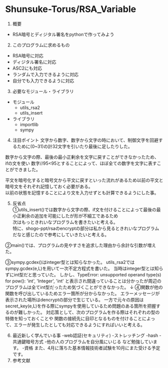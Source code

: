 # Shunsuke-Torus/RSA_Variable

1. 概要  
  - RSA暗号とディジタル署名をpythonで作ってみよう  

2. このプログラムに求めるもの      
  - RSA暗号に対応  
  - ディジタル署名に対応  
  - ASC2にも対応  
  - ランダムで入力できるように対応   
  - 自分でも入力できるように対応   

3. 必要なモジュール・ライブラリ   
  - モジュール  
    - utils_rsa2  
    - utils_insert  
  - ライブラリ  
    - importlib  
    - sympy  
    
4. 注目ポイント
  文字から数字、数字から文字の時において、制御文字を回避するために(0~31)の計32文字を引いたり最後に足したりした。  

  数字から文字の際、最後の最小正剰余を文字に戻すことができなかったため、  
  ifの文を使い 数字//95<95とすることによって、ほぼ全ての数字を文字に表すことができました。  

  平文を暗号化すると暗号文から平文に戻すといった流れがあるため以前の平文と暗号文をそれぞれ記憶しておく必要がある。  
  以前の状態を記憶することにより文を入力せずとも計算できるようにした事。  

5. 反省点  
  ➀utils_insert()では数字から文字の際、if文を付けることによって最後の最小正剰余の追加を可能にしたが形が不細工であるため  
  次はもっときれいなプログラムを書きたいと考える。  
  特に、shogo-ppt/rsaのencryptの部分は私から見るときれいなプログラムだなと感じたので参考にしていきたいと考える。  

  ➁main()では、プログラムの見やすさを追求した理由から余計な引数が増えた。  
  
  ➂sympy.gcdex()はinteger型とは知らなかった。
    utils_rsa2ではsympy.gcdex(e,L)を用いて一次不定方程式を書いた。
    当時はinteger型とは知らずにint型だと思っていた。
    しかし、TypeError: unsupported operand type(s) for pow(): 'int', 'Integer', 'int'
    と表示され間違っていることは分かったが周辺のプログラムは全てint型だったため気づくことができなかった。
    ↓
  ➃関数が他の関数を呼び出しているためエラー箇所が分からなかった。
    エラーメッセージが表示された場所はdencryptの部分で生じている。
    一方で元々の原因はsecret_key(e,L)を作る際にsympyを使用しているため問題のある箇所を把握するのが難しかった。
    対応策として、次のプログラムを作る際はそれぞれの型の特徴を知っておくことや
    関数の接続先に目印となるものを付けることによって、エラーが発生したとしても対応できるようにすればいいと考える。
  
6. 最近新しく学んでいる事
  -web認証(セキュリティ)
    -ストレッチング
    -hash
  -共通鍵暗号方式
  -他の人のプログラムを自分風にいじる
  など勉強しています。
  -資格
  また、4月に落ちた基本情報技術者試験を10月にまた受ける予定です。
7. 参考文献
